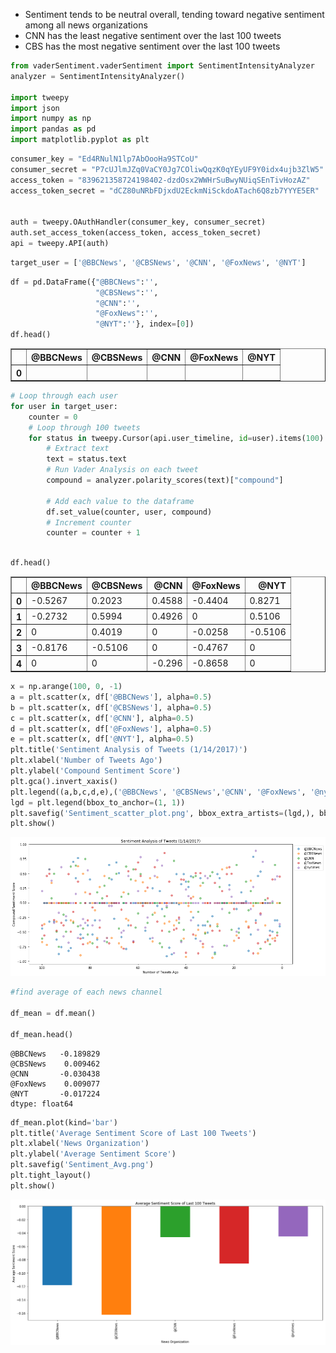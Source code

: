 
- Sentiment tends to be neutral overall, tending toward negative sentiment among all news organizations
- CNN has the least negative sentiment over the last 100 tweets
- CBS has the most negative sentiment over the last 100 tweets


```python
from vaderSentiment.vaderSentiment import SentimentIntensityAnalyzer
analyzer = SentimentIntensityAnalyzer()

import tweepy
import json
import numpy as np
import pandas as pd
import matplotlib.pyplot as plt

```


```python
consumer_key = "Ed4RNulN1lp7AbOooHa9STCoU"
consumer_secret = "P7cUJlmJZq0VaCY0Jg7COliwQqzK0qYEyUF9Y0idx4ujb3ZlW5"
access_token = "839621358724198402-dzdOsx2WWHrSuBwyNUiqSEnTivHozAZ"
access_token_secret = "dCZ80uNRbFDjxdU2EckmNiSckdoATach6Q8zb7YYYE5ER"


auth = tweepy.OAuthHandler(consumer_key, consumer_secret)
auth.set_access_token(access_token, access_token_secret)
api = tweepy.API(auth)
```


```python
target_user = ['@BBCNews', '@CBSNews', '@CNN', '@FoxNews', '@NYT']
```


```python
df = pd.DataFrame({"@BBCNews":'',
                   "@CBSNews":'',
                   "@CNN":'',
                   "@FoxNews":'',
                   "@NYT":''}, index=[0])
df.head()
```




<div>
<style>
    .dataframe thead tr:only-child th {
        text-align: right;
    }

    .dataframe thead th {
        text-align: left;
    }

    .dataframe tbody tr th {
        vertical-align: top;
    }
</style>
<table border="1" class="dataframe">
  <thead>
    <tr style="text-align: right;">
      <th></th>
      <th>@BBCNews</th>
      <th>@CBSNews</th>
      <th>@CNN</th>
      <th>@FoxNews</th>
      <th>@NYT</th>
    </tr>
  </thead>
  <tbody>
    <tr>
      <th>0</th>
      <td></td>
      <td></td>
      <td></td>
      <td></td>
      <td></td>
    </tr>
  </tbody>
</table>
</div>




```python
# Loop through each user
for user in target_user:
    counter = 0
    # Loop through 100 tweets
    for status in tweepy.Cursor(api.user_timeline, id=user).items(100):
        # Extract text
        text = status.text
        # Run Vader Analysis on each tweet
        compound = analyzer.polarity_scores(text)["compound"]
        
        # Add each value to the dataframe
        df.set_value(counter, user, compound)
        # Increment counter
        counter = counter + 1
```


```python

df.head()
```




<div>
<style>
    .dataframe thead tr:only-child th {
        text-align: right;
    }

    .dataframe thead th {
        text-align: left;
    }

    .dataframe tbody tr th {
        vertical-align: top;
    }
</style>
<table border="1" class="dataframe">
  <thead>
    <tr style="text-align: right;">
      <th></th>
      <th>@BBCNews</th>
      <th>@CBSNews</th>
      <th>@CNN</th>
      <th>@FoxNews</th>
      <th>@NYT</th>
    </tr>
  </thead>
  <tbody>
    <tr>
      <th>0</th>
      <td>-0.5267</td>
      <td>0.2023</td>
      <td>0.4588</td>
      <td>-0.4404</td>
      <td>0.8271</td>
    </tr>
    <tr>
      <th>1</th>
      <td>-0.2732</td>
      <td>0.5994</td>
      <td>0.4926</td>
      <td>0</td>
      <td>0.5106</td>
    </tr>
    <tr>
      <th>2</th>
      <td>0</td>
      <td>0.4019</td>
      <td>0</td>
      <td>-0.0258</td>
      <td>-0.5106</td>
    </tr>
    <tr>
      <th>3</th>
      <td>-0.8176</td>
      <td>-0.5106</td>
      <td>0</td>
      <td>-0.4767</td>
      <td>0</td>
    </tr>
    <tr>
      <th>4</th>
      <td>0</td>
      <td>0</td>
      <td>-0.296</td>
      <td>-0.8658</td>
      <td>0</td>
    </tr>
  </tbody>
</table>
</div>




```python
x = np.arange(100, 0, -1)
a = plt.scatter(x, df['@BBCNews'], alpha=0.5)
b = plt.scatter(x, df['@CBSNews'], alpha=0.5)
c = plt.scatter(x, df['@CNN'], alpha=0.5)
d = plt.scatter(x, df['@FoxNews'], alpha=0.5)
e = plt.scatter(x, df['@NYT'], alpha=0.5)
plt.title('Sentiment Analysis of Tweets (1/14/2017)')
plt.xlabel('Number of Tweets Ago')
plt.ylabel('Compound Sentiment Score')
plt.gca().invert_xaxis()
plt.legend((a,b,c,d,e),('@BBCNews', '@CBSNews','@CNN', '@FoxNews', '@nytimes'),numpoints=1, loc='upper right', ncol=1, fontsize=8)
lgd = plt.legend(bbox_to_anchor=(1, 1))
plt.savefig('Sentiment_scatter_plot.png', bbox_extra_artists=(lgd,), bbox_inches='tight')
plt.show()
```


![png](output_14_0.png)



```python
#find average of each news channel

df_mean = df.mean()

df_mean.head()
```




    @BBCNews   -0.189829
    @CBSNews    0.009462
    @CNN       -0.030438
    @FoxNews    0.009077
    @NYT       -0.017224
    dtype: float64




```python
df_mean.plot(kind='bar')
plt.title('Average Sentiment Score of Last 100 Tweets')
plt.xlabel('News Organization')
plt.ylabel('Average Sentiment Score')
plt.savefig('Sentiment_Avg.png')
plt.tight_layout()
plt.show()
```


![png](output_17_0.png)

